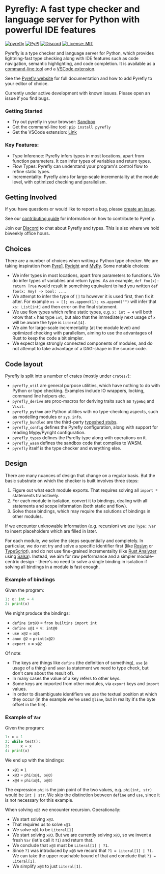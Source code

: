 # Pyrefly: A fast type checker and language server for Python with powerful IDE features

[![pyrefly](https://img.shields.io/endpoint?url=https://pyrefly.org/badge.json)](https://github.com/facebook/pyrefly)
[![PyPI](https://img.shields.io/pypi/v/pyrefly.svg?color=blue)](https://pypi.python.org/pypi/pyrefly)
[![Discord](https://img.shields.io/badge/Discord-%235865F2.svg?logo=discord&logoColor=white)](https://discord.gg/Cf7mFQtW7W)
[![License: MIT](https://img.shields.io/badge/License-MIT-blue.svg)](https://opensource.org/licenses/MIT)

Pyrefly is a type checker and language server for Python, which provides
lightning-fast type checking along with IDE features such as code navigation,
semantic highlighting, and code completion. It is available as a
[command-line tool](https://pyrefly.org/en/docs/installation/) and a
[VSCode extension](https://marketplace.visualstudio.com/items?itemName=meta.pyrefly).

See the [Pyrefly website](https://pyrefly.org) for full documentation and how to
add Pyrefly to your editor of choice.

Currently under active development with known issues. Please open an issue if
you find bugs.

### Getting Started

- Try out pyrefly in your browser: [Sandbox](https://pyrefly.org/sandbox/)
- Get the command-line tool: `pip install pyrefly`
- Get the VSCode extension:
  [Link](https://marketplace.visualstudio.com/items?itemName=meta.pyrefly)

### Key Features:

- Type Inference: Pyrefly infers types in most locations, apart from function
  parameters. It can infer types of variables and return types.
- Flow Types: Pyrefly can understand your program's control flow to refine
  static types.
- Incrementality: Pyrefly aims for large-scale incrementality at the module
  level, with optimized checking and parallelism.

## Getting Involved

If you have questions or would like to report a bug, please
[create an issue](https://github.com/facebook/pyrefly/issues).

See our
[contributing guide](https://github.com/facebook/pyrefly/blob/main/CONTRIBUTING.md)
for information on how to contribute to Pyrefly.

Join our [Discord](https://discord.com/invite/Cf7mFQtW7W) to chat about Pyrefly
and types. This is also where we hold biweekly office hours.

## Choices

There are a number of choices when writing a Python type checker. We are taking
inspiration from [Pyre1](https://pyre-check.org/),
[Pyright](https://github.com/microsoft/pyright) and
[MyPy](https://mypy.readthedocs.io/en/stable/). Some notable choices:

- We infer types in most locations, apart from parameters to functions. We do
  infer types of variables and return types. As an example,
  `def foo(x): return True` would result in something equivalent to had you
  written `def foo(x: Any) -> bool: ...`.
- We attempt to infer the type of `[]` to however it is used first, then fix it
  after. For example `xs = []; xs.append(1); xs.append("")` will infer that
  `xs: List[int]` and then error on the final statement.
- We use flow types which refine static types, e.g. `x: int = 4` will both know
  that `x` has type `int`, but also that the immediately next usage of `x` will
  be aware the type is `Literal[4]`.
- We aim for large-scale incrementality (at the module level) and optimized
  checking with parallelism, aiming to use the advantages of Rust to keep the
  code a bit simpler.
- We expect large strongly connected components of modules, and do not attempt
  to take advantage of a DAG-shape in the source code.

## Code layout

Pyrefly is split into a number of crates (mostly under `crates/`):

- `pyrefly_util` are general purpose utilities, which have nothing to do with
  Python or type checking. Examples include IO wrappers, locking, command line
  helpers etc.
- `pyrefly_derive` are proc-macros for deriving traits such as `TypeEq` and
  `Visit`.
- `pyrefly_python` are Python utilities with no type-checking aspects, such as
  modelling modules or `sys.info`.
- `pyrefly_bundled` are the third-party
  [typeshed stubs](https://github.com/python/typeshed).
- `pyrefly_config` defines the Pyrefly configuration, along with support for
  reading Mypy/Pyright configuration.
- `pyrefly_types` defines the Pyrefly type along with operations on it.
- `pyrefly_wasm` defines the sandbox code that compiles to WASM.
- `pyrefly` itself is the type checker and everything else.

## Design

There are many nuances of design that change on a regular basis. But the basic
substrate on which the checker is built involves three steps:

1. Figure out what each module exports. That requires solving all `import *`
   statements transitively.
2. For each module in isolation, convert it to bindings, dealing with all
   statements and scope information (both static and flow).
3. Solve those bindings, which may require the solutions of bindings in other
   modules.

If we encounter unknowable information (e.g. recursion) we use `Type::Var` to
insert placeholders which are filled in later.

For each module, we solve the steps sequentially and completely. In particular,
we do not try and solve a specific identifier first (like
[Roslyn](https://github.com/dotnet/roslyn) or
[TypeScript](https://www.typescriptlang.org/)), and do not use fine-grained
incrementality (like [Rust Analyzer](https://github.com/rust-lang/rust-analyzer)
using [Salsa](https://github.com/salsa-rs/salsa)). Instead, we aim for raw
performance and a simpler module-centric design - there's no need to solve a
single binding in isolation if solving all bindings in a module is fast enough.

### Example of bindings

Given the program:

```python
1: x: int = 4
2: print(x)
```

We might produce the bindings:

- `define int@0` = `from builtins import int`
- `define x@1` = `4: int@0`
- `use x@2` = `x@1`
- `anon @2` = `print(x@2)`
- `export x` = `x@2`

Of note:

- The keys are things like `define` (the definition of something), `use` (a
  usage of a thing) and `anon` (a statement we need to type check, but don't
  care about the result of).
- In many cases the value of a key refers to other keys.
- Some keys are imported from other modules, via `export` keys and `import`
  values.
- In order to disambiguate identifiers we use the textual position at which they
  occur (in the example we've used `@line`, but in reality it's the byte offset
  in the file).

### Example of `Var`

Given the program:

```python
1: x = 1
2: while test():
3:     x = x
4: print(x)
```

We end up with the bindings:

- `x@1` = `1`
- `x@3` = `phi(x@1, x@3)`
- `x@4` = `phi(x@1, x@3)`

The expression `phi` is the join point of the two values, e.g. `phi(int, str)`
would be `int | str`. We skip the distinction between `define` and `use`, since
it is not necessary for this example.

When solving `x@3` we encounter recursion. Operationally:

- We start solving `x@3`.
- That requires us to solve `x@1`.
- We solve `x@1` to be `Literal[1]`
- We start solving `x@3`. But we are currently solving `x@3`, so we invent a
  fresh `Var` (let's call it `?1`) and return that.
- We conclude that `x@3` must be `Literal[1] | ?1`.
- Since `?1` was introduced by `x@3` we record that `?1 = Literal[1] | ?1`. We
  can take the upper reachable bound of that and conclude that
  `?1 = Literal[1]`.
- We simplify `x@3` to just `Literal[1]`.
